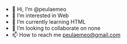 - 👋 Hi, I’m @peulaemeo
- 👀 I’m interested in Web
- 🌱 I’m currently learning HTML
- 💞️ I’m looking to collaborate on none
- 📫 How to reach me peulaemeo@gmail.com

<!---
peulaemeo/peulaemeo is a ✨ special ✨ repository because its `README.md` (this file) appears on your GitHub profile.
You can click the Preview link to take a look at your changes.
--->
